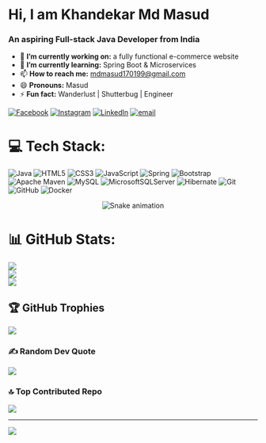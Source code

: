 <h1>Hi, I am Khandekar Md Masud</h1>

<h3>An aspiring Full-stack Java Developer from India</h3>

- 🔭 **I’m currently working on:** a fully functional e-commerce website
- 🌱 **I’m currently learning:** Spring Boot & Microservices
- 📫 **How to reach me:** mdmasud170199@gmail.com
- 😄 **Pronouns:** Masud
- ⚡ **Fun fact:** Wanderlust | Shutterbug | Engineer


[![Facebook](https://img.shields.io/badge/Facebook-%231877F2.svg?logo=Facebook&logoColor=white)](https://facebook.com/https://www.facebook.com/md.masud.112703/) [![Instagram](https://img.shields.io/badge/Instagram-%23E4405F.svg?logo=Instagram&logoColor=white)](https://instagram.com/_iammasud_) [![LinkedIn](https://img.shields.io/badge/LinkedIn-%230077B5.svg?logo=linkedin&logoColor=white)](https://linkedin.com/in/https://www.linkedin.com/in/khandekar-md-masud-4012541a6/) [![email](https://img.shields.io/badge/Email-D14836?logo=gmail&logoColor=white)](mailto:mdmasud170199@gmail.com) 

# 💻 Tech Stack:
![Java](https://img.shields.io/badge/java-%23ED8B00.svg?style=for-the-badge&logo=openjdk&logoColor=white) ![HTML5](https://img.shields.io/badge/html5-%23E34F26.svg?style=for-the-badge&logo=html5&logoColor=white) ![CSS3](https://img.shields.io/badge/css3-%231572B6.svg?style=for-the-badge&logo=css3&logoColor=white) ![JavaScript](https://img.shields.io/badge/javascript-%23323330.svg?style=for-the-badge&logo=javascript&logoColor=%23F7DF1E) ![Spring](https://img.shields.io/badge/spring-%236DB33F.svg?style=for-the-badge&logo=spring&logoColor=white) ![Bootstrap](https://img.shields.io/badge/bootstrap-%238511FA.svg?style=for-the-badge&logo=bootstrap&logoColor=white) ![Apache Maven](https://img.shields.io/badge/Apache%20Maven-C71A36?style=for-the-badge&logo=Apache%20Maven&logoColor=white) ![MySQL](https://img.shields.io/badge/mysql-4479A1.svg?style=for-the-badge&logo=mysql&logoColor=white) ![MicrosoftSQLServer](https://img.shields.io/badge/Microsoft%20SQL%20Server-CC2927?style=for-the-badge&logo=microsoft%20sql%20server&logoColor=white) ![Hibernate](https://img.shields.io/badge/Hibernate-59666C?style=for-the-badge&logo=Hibernate&logoColor=white) ![Git](https://img.shields.io/badge/git-%23F05033.svg?style=for-the-badge&logo=git&logoColor=white) ![GitHub](https://img.shields.io/badge/github-%23121011.svg?style=for-the-badge&logo=github&logoColor=white) ![Docker](https://img.shields.io/badge/docker-%230db7ed.svg?style=for-the-badge&logo=docker&logoColor=white)

<!-- Snake Game Repo View -->

<div align="center">
  <img src="https://profile-readme-generator.com/assets/snake.svg" alt="Snake animation" />
</div>

# 📊 GitHub Stats:
![](https://github-readme-stats.vercel.app/api?username=i-am-masud&theme=dark&hide_border=false&include_all_commits=true&count_private=false)<br/>
![](https://nirzak-streak-stats.vercel.app/?user=i-am-masud&theme=dark&hide_border=false)<br/>
![](https://github-readme-stats.vercel.app/api/top-langs/?username=i-am-masud&theme=dark&hide_border=false&include_all_commits=true&count_private=false&layout=compact)

## 🏆 GitHub Trophies
![](https://github-profile-trophy.vercel.app/?username=i-am-masud&theme=radical&no-frame=false&no-bg=true&margin-w=4)

### ✍️ Random Dev Quote
![](https://quotes-github-readme.vercel.app/api?type=horizontal&theme=radical)

### 🔝 Top Contributed Repo
![](https://github-contributor-stats.vercel.app/api?username=i-am-masud&limit=5&theme=dark&combine_all_yearly_contributions=true)

---
[![](https://visitcount.itsvg.in/api?id=i-am-masud&icon=0&color=0)](https://visitcount.itsvg.in)

<!-- Proudly created with GPRM ( https://gprm.itsvg.in ) -->
